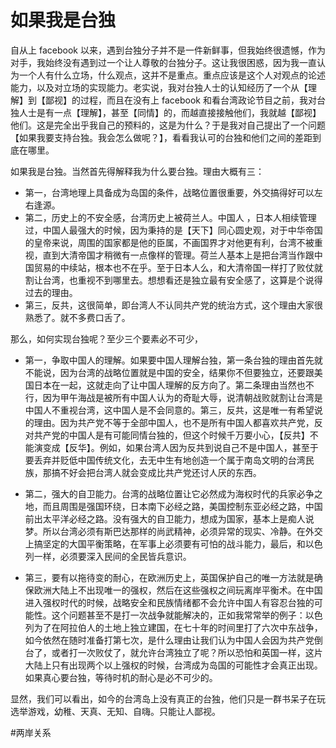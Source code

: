 # 如果我是台独

自从上 facebook 以来，遇到台独分子并不是一件新鲜事，但我始终很遗憾，作为对手，我始终没有遇到过一个让人尊敬的台独分子。这让我很困惑，因为我一直认为一个人有什么立场，什么观点，这并不是重点。重点应该是这个人对观点的论述能力，以及对立场的实现能力。老实说，我对台独人士的认知经历了一个从【理解】到【鄙视】的过程，而且在没有上 facebook 和看台湾政论节目之前，我对台独人士是有一点【理解】，甚至【同情】的，而越直接接触他们，我就越【鄙视】他们。这是完全出乎我自己的预料的，这是为什么？于是我对自己提出了一个问题【如果我要支持台独。我会怎么做呢？】，看看我认可的台独和他们之间的差距到底在哪里。

如果我是台独。当然首先得解释我为什么要台独。理由大概有三：

- 第一，台湾地理上具备成为岛国的条件，战略位置很重要，外交搞得好可以左右逢源。
- 第二，历史上的不安全感，台湾历史上被荷兰人。中国人 ，日本人相续管理过，中国人最强大的时候，因为秉持的是【天下】同心圆史观，对于中华帝国的皇帝来说，周围的国家都是他的臣属，不画国界才对他更有利，台湾不被重视，直到大清帝国才稍微有一点像样的管理。荷兰人基本上是把台湾当作跟中国贸易的中续站，根本也不在乎。至于日本人么，和大清帝国一样打了败仗就割让台湾，也重视不到哪里去。想想看还是独立最有安全感了，这算是个说得过去的理由。
- 第三，反共，这很简单，即台湾人不认同共产党的统治方式，这个理由大家很熟悉了。就不多费口舌了。

那么，如何实现台独呢？至少三个要素必不可少，

- 第一，争取中国人的理解。如果要中国人理解台独，第一条台独的理由首先就不能说，因为台湾的战略位置就是中国的安全，结果你不但要独立，还要跟美国日本在一起，这就走向了让中国人理解的反方向了。第二条理由当然也不行，因为甲午海战是被所有中国人认为的奇耻大辱，说清朝战败就割让台湾是中国人不重视台湾，这中国人是不会同意的。第三，反共，这是唯一有希望说的理由。因为共产党不等于全部中国人，也不是所有中国人都喜欢共产党，反对共产党的中国人是有可能同情台独的，但这个时候千万要小心，【反共】不能演变成【反华】。例如，如果台湾人因为反共到说自己不是中国人，甚至于要丢弃并贬低中国传统文化，去无中生有地创造一个属于南岛文明的台湾民族，那搞不好会把台湾人就会变成比共产党还讨人厌的东西。

- 第二，强大的自卫能力。台湾的战略位置让它必然成为海权时代的兵家必争之地，而且周围是强国环绕，日本南下必经之路，美国控制东亚必经之路，中国前出太平洋必经之路。没有强大的自卫能力，想成为国家，基本上是痴人说梦。所以台湾必须有斯巴达那样的尚武精神，必须异常的现实、冷静。在外交上搞坚定的大国平衡策略，在军事上必须要有可怕的战斗能力，最后，和以色列一样，必须要深入民间的全民皆兵意识。

- 第三，要有以拖待变的耐心，在欧洲历史上，英国保护自己的唯一方法就是确保欧洲大陆上不出现唯一的强权，然后在这些强权之间玩离岸平衡术。在中国进入强权时代的时候，战略安全和民族情绪都不会允许中国人有容忍台独的可能性。这个问题甚至不是打一次战争就能解决的，正如我常常举的例子：以色列为了在阿拉伯人的土地上独立建国，在七十年的时间里打了六次中东战争，如今依然在随时准备打第七次，是什么理由让我们认为中国人会因为共产党倒台了，或者打一次败仗了，就允许台湾独立了呢？所以恐怕和英国一样，这片大陆上只有出现两个以上强权的时候，台湾成为岛国的可能性才会真正出现。如果真心要台独，等待时机的耐心是必不可少的。

显然，我们可以看出，如今的台湾岛上没有真正的台独，他们只是一群书呆子在玩选举游戏，幼稚、天真、无知、自嗨。只能让人鄙视。

<!-- Obsidian Tags -->

#两岸关系
